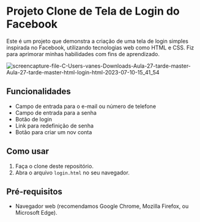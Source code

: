# Projeto Clone de Tela de Login do Facebook

Este é um projeto que demonstra a criação de uma tela de login simples inspirada no Facebook, utilizando tecnologias web como HTML e CSS. Fiz para aprimorar minhas habilidades com fins de aprendizado.

![screencapture-file-C-Users-vanes-Downloads-Aula-27-tarde-master-Aula-27-tarde-master-html-login-html-2023-07-10-15_41_54](https://github.com/sant1ana/Tela-login-facebook/assets/93404790/6dc06ddf-2dd4-4e51-b6d0-cdb80e28005b)

## Funcionalidades

- Campo de entrada para o e-mail ou número de telefone
- Campo de entrada para a senha
- Botão de login
- Link para redefinição de senha
- Botão para criar um nov conta

## Como usar

1. Faça o clone deste repositório.
2. Abra o arquivo `login.html` no seu navegador.

## Pré-requisitos

- Navegador web (recomendamos Google Chrome, Mozilla Firefox, ou Microsoft Edge).
